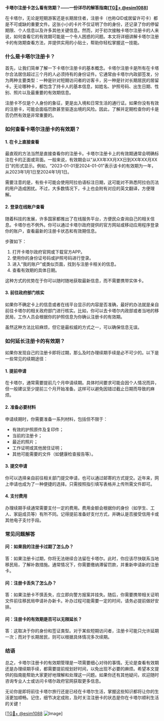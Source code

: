 **卡塔尔注册卡怎么看有效期？——一份详尽的解答指南[[TG💪+ @esim1088](https://t.me/s/esim1088)]**

在卡塔尔，无论是短期游客还是长期居住者，注册卡（也称QID或居留许可卡）都是不可或缺的重要文件。这张小小的卡片不仅证明了你的身份，还记录了你的停留期限、个人信息以及许多其他关键信息。然而，对于初次接触卡塔尔注册卡的人来说，如何查看它的有效期可能是一个令人困惑的问题。本文将详细讲解卡塔尔注册卡的有效期查看方法，并提供实用的小贴士，帮助你轻松掌握这一技能。

### **什么是卡塔尔注册卡？**

首先，让我们简单了解一下卡塔尔注册卡的基本概念。卡塔尔注册卡是所有在卡塔尔合法居住超过三个月的人必须持有的身份证件。它通常由卡塔尔内政部签发，分为两种主要类型：一种是针对短期访问者的访客卡，另一种是针对长期居民的居留卡。无论哪种卡，都包含了持卡人的基本信息，如姓名、护照号码、出生日期、性别、照片以及最重要的有效期信息。

注册卡不仅是个人身份的象征，更是出入境和日常生活的通行证。如果你没有有效的注册卡，可能会面临罚款甚至驱逐出境的风险。因此，了解并定期检查你的卡是否仍然有效是非常重要的。

### **如何查看卡塔尔注册卡的有效期？**

#### **1. 在卡上直接查看**

最直观的方法当然是直接查看你的注册卡。卡塔尔注册卡上的有效期通常会明确标注在卡的正面或背面。一般来说，有效期会以“从XX年XX月XX日到XX年XX月XX日”的形式显示。例如，“2023-01-01至2024-01-01”表示该卡的有效期为一年，从2023年1月1日至2024年1月1日。

需要注意的是，有些卡可能会使用阿拉伯语标注日期，这可能对不熟悉阿拉伯历法的用户造成困扰。不过，大多数情况下，卡上也会附有对应的英文翻译，方便理解。

#### **2. 登录在线账户查看**

随着科技的发展，许多国家都推出了在线服务平台，方便民众查询自己的相关信息。卡塔尔也不例外。你可以通过卡塔尔政府提供的官方网站或移动应用程序登录你的账户，查看最新的注册卡状态和有效期信息。

步骤如下：
1. 打开卡塔尔政府官网或下载官方APP。
2. 使用你的身份证号码或护照号码进行登录。
3. 进入“我的账户”或类似页面，找到与注册卡相关的信息。
4. 查看有效期的具体日期。

这种方式的优势在于你可以随时随地获取最新信息，而不需要携带实体卡。

#### **3. 前往政府部门核实**

如果你不确定卡上的信息或者在线平台显示的内容是否准确，最好的办法就是亲自前往卡塔尔的相关政府部门进行核实。比如，你可以去卡塔尔内政部或者当地的移民局，工作人员会根据你的护照信息为你确认注册卡的有效期。

虽然这种方法比较麻烦，但它是最权威的方式之一，可以确保信息无误。

### **如何延长注册卡的有效期？**

如果你发现自己的注册卡即将过期，那么及时办理续期手续是必不可少的。以下是一些常见的续期途径：

#### **1. 提前申请**

在卡塔尔，通常需要提前几个月申请续期。具体时间要求可能会因个人情况而异，但一般建议至少提前三个月开始准备。这样可以避免因错过截止日期而导致的麻烦。

#### **2. 准备必要材料**

申请续期时，你需要准备一系列材料，包括但不限于：
- 有效的护照原件及复印件；
- 当前的注册卡；
- 最近的照片；
- 工作证明或其他居住证明；
- 其他可能需要的文件（如健康检查报告等）。

#### **3. 提交申请**

你可以选择亲自前往相关部门提交申请，也可以通过邮寄的方式提交。近年来，网上申请也成为了一种便捷的选择。只需按照指引填写表格并上传所需文件即可。

#### **4. 支付费用**

办理续期手续通常需要支付一定的费用。费用金额会根据你的身份（如学生、工人、家庭成员等）有所不同。记得提前准备好支付方式，并确认是否接受信用卡或其他电子支付手段。

### **常见问题解答**

#### **问：如果我的注册卡过期了怎么办？**
答：如果注册卡过期，你将无法继续合法留在卡塔尔。此时，你应该尽快联系当地移民局，了解补救措施。通常情况下，你需要缴纳滞留罚款，并重新申请新的注册卡。

#### **问：注册卡丢失了怎么办？**
答：如果注册卡不慎丢失，应立即向警方报案并挂失。随后，你需要携带相关证明文件前往移民局申请补办新卡。补办过程可能需要一定的时间，请务必提前做好安排。

#### **问：注册卡的有效期是否可以无限延长？**
答：这取决于你的身份和签证类型。对于某些短期访问者，注册卡可能只允许延期一次；而对于长期居民，则可以根据具体情况多次续期。

### **结语**

总之，卡塔尔注册卡的有效期管理是一项需要细心对待的事情。无论是查看有效期还是办理续期手续，都需要提前规划好时间，以免出现不必要的麻烦。希望本文提供的指南能帮助大家更好地理解和处理这一问题。如果你还有其他疑问，欢迎随时咨询专业人士或访问卡塔尔政府官网获取更多信息。

无论你是即将前往卡塔尔旅行还是已经在卡塔尔生活，掌握这些知识都将让你的生活更加顺畅。记住，细节决定成败，及时关注注册卡的状态是你在卡塔尔顺利生活的关键！

[[TG💪+ @esim1088](https://t.me/s/esim1088) ![Image](https://i.postimg.cc/4NQfJmqS/Snipaste-2025-05-13-00-14-12.png)]